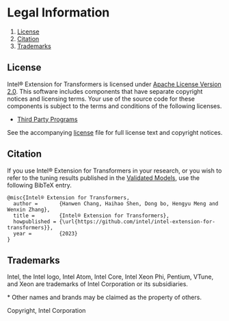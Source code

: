 Legal Information
=================

1. [License](#license)
2. [Citation](#citation)
3. [Trademarks](#trademarks)

## License

Intel® Extension for Transformers is licensed under [Apache License Version 2.0](http://www.apache.org/licenses/LICENSE-2.0). This software includes components that have separate copyright notices and licensing terms. Your use of the source code for these components is subject to the terms and conditions of the following licenses.

* [Third Party Programs](https://github.com/intel/intel-extension-for-transformers/blob/main/third_party_programs.txt)

See the accompanying [license](https://github.com/intel/intel-extension-for-transformers/tree/main/LICENSE) file for full license text and copyright notices.

## Citation

If you use Intel® Extension for Transformers in your research, or you wish to refer to the tuning results published in the [Validated Models](validated_model_list.md), use the following BibTeX entry.

```
@misc{Intel® Extension for Transformers,
  author =       {Hanwen Chang, Haihao Shen, Dong bo, Hengyu Meng and Wenxin Zhang},
  title =        {Intel® Extension for Transformers},
  howpublished = {\url{https://github.com/intel/intel-extension-for-transformers}},
  year =         {2023}
}
```

## Trademarks

Intel, the Intel logo, Intel Atom, Intel Core, Intel Xeon Phi, Pentium,
VTune, and Xeon are trademarks of Intel Corporation or its subsidiaries.

\* Other names and brands may be claimed as the property of others.

Copyright, Intel Corporation
